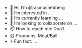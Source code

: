 - 👋 Hi, I’m @rasmushedberg
- 👀 I’m interested in ...
- 🌱 I’m currently learning ...
- 💞️ I’m looking to collaborate on ...
- 📫 How to reach me: Don't
- 😄 Pronouns: Meat/Ball
- ⚡ Fun fact: ...

<!---
rasmushedberg/rasmushedberg is a ✨ special ✨ repository because its `README.md` (this file) appears on your GitHub profile.
You can click the Preview link to take a look at your changes.
--->
